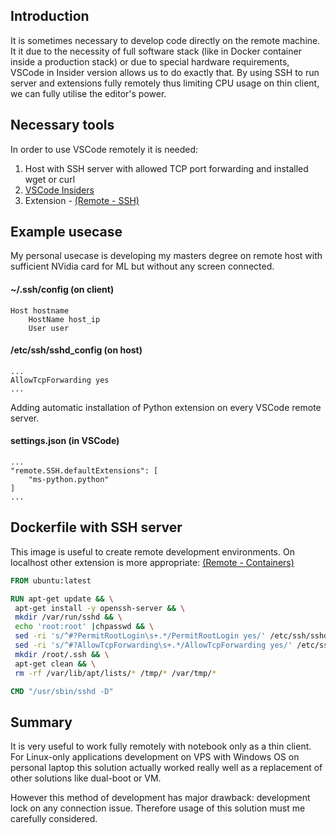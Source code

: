 ## Introduction
It is sometimes necessary to develop code directly on the remote machine. It it due to the necessity of full software stack (like in Docker container inside a production stack) or due to special hardware requirements, VSCode in Insider version allows us to do exactly that. By using SSH to run server and extensions fully remotely thus limiting CPU usage on thin client, we can fully utilise the editor's power.

## Necessary tools
In order to use VSCode remotely it is needed:
1) Host with SSH server with allowed TCP port forwarding and installed wget or curl
2) [VSCode Insiders](https://code.visualstudio.com/insiders/)
3) Extension - [(Remote -  SSH)](https://marketplace.visualstudio.com/items?itemName=ms-vscode-remote.remote-ssh)


## Example usecase
My personal usecase is developing my masters degree on remote host with sufficient NVidia card for ML but without any screen connected.

#### ~/.ssh/config (on client)
```
Host hostname
    HostName host_ip
    User user
```


#### /etc/ssh/sshd_config (on host)
```
...
AllowTcpForwarding yes
...
``` 
  
  
Adding automatic installation of Python extension on every VSCode remote server.
#### settings.json (in VSCode)
```
...
"remote.SSH.defaultExtensions": [
    "ms-python.python"
]
...
```



## Dockerfile with SSH server 
This image is useful to create remote development environments. On localhost other extension is more appropriate: [(Remote - Containers)](https://marketplace.visualstudio.com/items?itemName=ms-vscode-remote.remote-containers)

``` dockerfile
FROM ubuntu:latest

RUN apt-get update && \
 apt-get install -y openssh-server && \
 mkdir /var/run/sshd && \
 echo 'root:root' |chpasswd && \
 sed -ri 's/^#?PermitRootLogin\s+.*/PermitRootLogin yes/' /etc/ssh/sshd_config && \
 sed -ri 's/^#?AllowTcpForwarding\s+.*/AllowTcpForwarding yes/' /etc/ssh/sshd_config && \
 mkdir /root/.ssh && \
 apt-get clean && \
 rm -rf /var/lib/apt/lists/* /tmp/* /var/tmp/*

CMD "/usr/sbin/sshd -D"
```

## Summary
It is very useful to work fully remotely with notebook only as a thin client. 
For Linux-only applications development on VPS with Windows OS on personal laptop this solution 
actually worked really well as a replacement of other solutions like dual-boot or VM.

However this method of development has major drawback: development lock on any connection issue. Therefore usage of this solution must me carefully considered.
